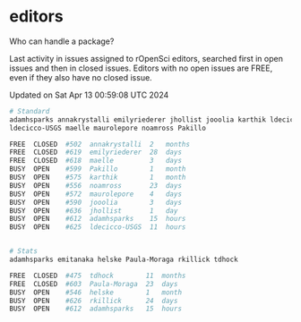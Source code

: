 # editors

Who can handle a package?

Last activity in issues assigned to rOpenSci editors, searched first in open
issues and then in closed issues. Editors with no open issues are FREE, even if
they also have no closed issue.


Updated on Sat Apr 13 00:59:08 UTC 2024

```bash
# Standard
adamhsparks annakrystalli emilyriederer jhollist jooolia karthik ldecicco
ldecicco-USGS maelle maurolepore noamross Pakillo

FREE  CLOSED  #502  annakrystalli  2   months
FREE  CLOSED  #619  emilyriederer  28  days
FREE  CLOSED  #618  maelle         3   days
BUSY  OPEN    #599  Pakillo        1   month
BUSY  OPEN    #575  karthik        1   month
BUSY  OPEN    #556  noamross       23  days
BUSY  OPEN    #572  maurolepore    4   days
BUSY  OPEN    #590  jooolia        3   days
BUSY  OPEN    #636  jhollist       1   day
BUSY  OPEN    #612  adamhsparks    15  hours
BUSY  OPEN    #625  ldecicco-USGS  11  hours


# Stats
adamhsparks emitanaka helske Paula-Moraga rkillick tdhock

FREE  CLOSED  #475  tdhock        11  months
FREE  CLOSED  #603  Paula-Moraga  23  days
BUSY  OPEN    #546  helske        1   month
BUSY  OPEN    #626  rkillick      24  days
BUSY  OPEN    #612  adamhsparks   15  hours
```
